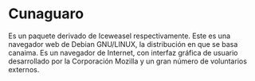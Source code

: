 Cunaguaro
=========

Es un paquete derivado de Iceweasel respectivamente. Este es una navegador web de Debian GNU/LINUX, la distribución en que se basa canaima. Es un navegador de Internet, con interfaz gráfica de usuario desarrollado por la Corporación Mozilla y un gran número de voluntarios externos. 